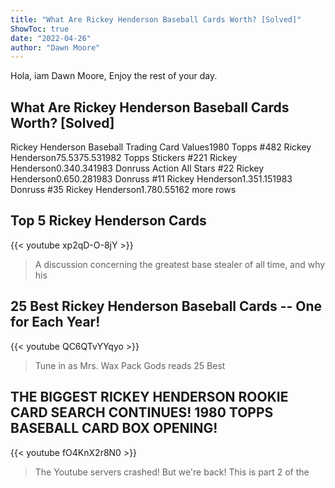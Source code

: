 ```yaml
---
title: "What Are Rickey Henderson Baseball Cards Worth? [Solved]"
ShowToc: true 
date: "2022-04-26"
author: "Dawn Moore" 
---
```


Hola, iam Dawn Moore, Enjoy the rest of your day.
## What Are Rickey Henderson Baseball Cards Worth? [Solved]
Rickey Henderson Baseball Trading Card Values1980 Topps #482 Rickey Henderson$75.53$75.531982 Topps Stickers #221 Rickey Henderson$0.34$0.341983 Donruss Action All Stars #22 Rickey Henderson$0.65$0.281983 Donruss #11 Rickey Henderson$1.35$1.151983 Donruss #35 Rickey Henderson$1.78$0.55162 more rows

## Top 5 Rickey Henderson Cards
{{< youtube xp2qD-O-8jY >}}
>A discussion concerning the greatest base stealer of all time, and why his 

## 25 Best Rickey Henderson Baseball Cards -- One for Each Year!
{{< youtube QC6QTvYYqyo >}}
>Tune in as Mrs. Wax Pack Gods reads 25 Best 

## THE BIGGEST RICKEY HENDERSON ROOKIE CARD SEARCH CONTINUES!  1980 TOPPS BASEBALL CARD BOX OPENING!
{{< youtube fO4KnX2r8N0 >}}
>The Youtube servers crashed! But we're back! This is part 2 of the 

